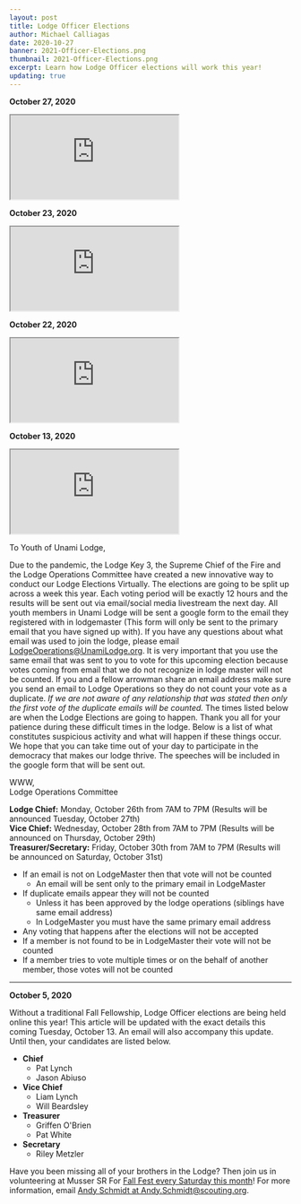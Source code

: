 ```yaml
---
layout: post
title: Lodge Officer Elections
author: Michael Calliagas
date: 2020-10-27
banner: 2021-Officer-Elections.png
thumbnail: 2021-Officer-Elections.png
excerpt: Learn how Lodge Officer elections will work this year!
updating: true
---
```


**October 27, 2020**

<div class="row">
  <div class="col">
    <div class="embed-responsive embed-responsive-16by9 mb-3">
      <iframe class="embed-responsive-item" src="https://www.youtube.com/embed/oFe3tv51GVU" allow="accelerometer; autoplay; encrypted-media; gyroscope; picture-in-picture" allowfullscreen></iframe>
    </div>
  </div>
</div>

**October 23, 2020**

<div class="row">
  <div class="col">
    <div class="embed-responsive embed-responsive-16by9 mb-3">
      <iframe class="embed-responsive-item" src="https://www.youtube.com/embed/IJYKAf6MN_M" allow="accelerometer; autoplay; encrypted-media; gyroscope; picture-in-picture" allowfullscreen></iframe>
    </div>
  </div>
</div>

**October 22, 2020**

<div class="row">
  <div class="col">
    <div class="embed-responsive embed-responsive-16by9 mb-3">
      <iframe class="embed-responsive-item" src="https://www.youtube.com/embed/tGvUBVWy1oM" allow="accelerometer; autoplay; encrypted-media; gyroscope; picture-in-picture" allowfullscreen></iframe>
    </div>
  </div>
</div>

**October 13, 2020**

<div class="row">
  <div class="col">
    <div class="embed-responsive embed-responsive-16by9 mb-3">
      <iframe class="embed-responsive-item" src="https://www.youtube.com/embed/72jLfXJsY5E" allow="accelerometer; autoplay; encrypted-media; gyroscope; picture-in-picture" allowfullscreen></iframe>
    </div>
  </div>
</div>

To Youth of Unami Lodge,

Due to the pandemic, the Lodge Key 3, the Supreme Chief of the Fire and the Lodge Operations Committee have created a new innovative way to conduct our Lodge Elections Virtually. The elections are going to be split up across a week this year. Each voting period will be exactly 12 hours and the results will be sent out via email/social media livestream the next day. All youth members in Unami Lodge will be sent a google form to the email they registered with in lodgemaster (This form will only be sent to the primary email that you have signed up with). If you have any questions about what email was used to join the lodge, please email [LodgeOperations@UnamiLodge.org](/contact?recipient=lodgeoperations). It is very important that you use the same email that was sent to you to vote for this upcoming election because votes coming from email that we do not recognize in lodge master will not be counted. If you and a fellow arrowman share an email address make sure you send an email to Lodge Operations so they do not count your vote as a duplicate. *If we are not aware of any relationship that was stated then only the first vote of the duplicate emails will be counted.* The times listed below  are when the Lodge Elections are going to happen. Thank you all for your patience during these difficult times in the lodge. Below is a list of what constitutes suspicious activity and what will happen if these things occur. We hope that you can take time out of your day to participate in the democracy that makes our lodge thrive. The speeches will be included in the google form that will be sent out. 

WWW,  
Lodge Operations Committee 

**Lodge Chief:** Monday, October 26th from 7AM to 7PM (Results will be announced Tuesday, October 27th)  
**Vice Chief:** Wednesday, October 28th from 7AM to 7PM (Results will be announced on Thursday, October 29th)  
**Treasurer/Secretary:** Friday, October 30th from 7AM to 7PM (Results will be announced on Saturday, October 31st)

- If an email is not on LodgeMaster then that vote will not be counted
  - An email will be sent only to the primary email in LodgeMaster
- If duplicate emails appear they will not be counted
  - Unless it has been approved by the lodge operations (siblings have same email address)
  - In LodgeMaster you must have the same primary email address
- Any voting that happens after the elections will not be accepted
- If a member is not found to be in LodgeMaster their vote will not be counted
- If a member tries to vote multiple times or on the behalf of another member, those votes will not be counted

<hr>

**October 5, 2020**

Without a traditional Fall Fellowship, Lodge Officer elections are being held online this year! This article will be updated with the exact details this coming Tuesday, October 13. An email will also accompany this update. Until then, your candidates are listed below. 

- **Chief**
  - Pat Lynch
  - Jason Abiuso
- **Vice Chief**
  - Liam Lynch
  - Will Beardsley
- **Treasurer**
  - Griffen O'Brien
  - Pat White
- **Secretary**
  - Riley Metzler

Have you been missing all of your brothers in the Lodge? Then join us in volunteering at Musser SR For [Fall Fest every Saturday this month](https://mussersr.org/news/2020-Fall-Fest)! For more information, email [Andy Schmidt at Andy.Schmidt@scouting.org](mailto:andy.schmidt@scouting.org).
